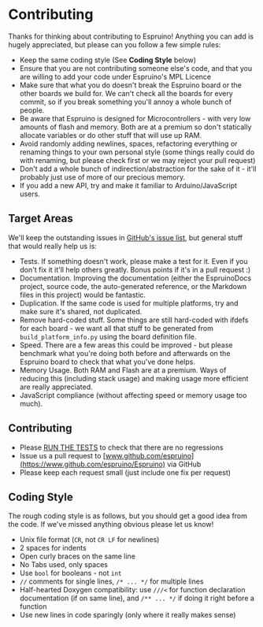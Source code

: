 Contributing
===========

Thanks for thinking about contributing to Espruino! Anything you can add is hugely appreciated, but please can you follow a few simple rules:

* Keep the same coding style (See **Coding Style** below)
* Ensure that you are not contributing someone else's code, and that you are willing to add your code under Espruino's MPL Licence
* Make sure that what you do doesn't break the Espruino board or the other boards we build for. We can't check all the boards for every commit, so if you break something you'll annoy a whole bunch of people.
* Be aware that Espruino is designed for Microcontrollers - with very low amounts of flash and memory. Both are at a premium so don't statically allocate variables or do other stuff that will use up RAM.
* Avoid randomly adding newlines, spaces, refactoring everything or renaming things to your own personal style (some things really could do with renaming, but please check first or we may reject your pull request)
* Don't add a whole bunch of indirection/abstraction for the sake of it - it'll probably just use of more of our precious memory.
* If you add a new API, try and make it familiar to Arduino/JavaScript users.

Target Areas
-----------

We'll keep the outstanding issues in [GitHub's issue list](https://github.com/espruino/Espruino/issues), but general stuff that would really help us is:

* Tests. If something doesn't work, please make a test for it. Even if you don't fix it it'll help others greatly. Bonus points if it's in a pull request :)
* Documentation. Improving the documentation (either the EspruinoDocs project, source code, the auto-generated reference, or the Markdown files in this project) would be fantastic.
* Duplication. If the same code is used for multiple platforms, try and make sure it's shared, not duplicated.
* Remove hard-coded stuff. Some things are still hard-coded with ifdefs for each board - we want all that stuff to be generated from `build_platform_info.py` using the board definition file.
* Speed. There are a few areas this could be improved - but please benchmark what you're doing both before and afterwards on the Espruino board to check that what you've done helps.
* Memory Usage. Both RAM and Flash are at a premium. Ways of reducing this (including stack usage) and making usage more efficient are really appreciated.
* JavaScript compliance (without affecting speed or memory usage too much).

Contributing
-----------

* Please [RUN THE TESTS](tests/README.md) to check that there are no regressions
* Issue us a pull request to [www.github.com/espruino](https://www.github.com/espruino/Espruino) via GitHub
* Please keep each request small (just include one fix per request)

Coding Style
-----------

The rough coding style is as follows, but you should get a good idea from the code. If we've missed anything obvious please let us know!

* Unix file format (`CR`, not `CR LF` for newlines)
* 2 spaces for indents
* Open curly braces on the same line
* No Tabs used, only spaces
* Use `bool` for booleans - not `int`
* ```//``` comments for single lines, ```/* ... */``` for multiple lines
* Half-hearted Doxygen compatibility: use ```///<``` for function declaration documentation (if on same line), and ```/** ... */``` if doing it right before a function
* Use new lines in code sparingly (only where it really makes sense)

